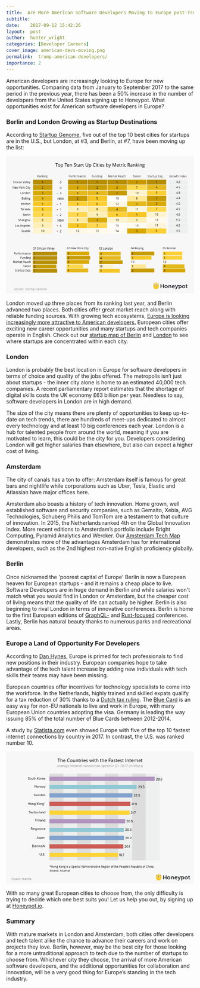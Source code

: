```yaml
---
title:  Are More American Software Developers Moving to Europe post-Trump? 
subtitle:
date:    2017-09-12 15:42:26
layout:  post
author:  hunter_wright
categories: [Developer Careers]
cover_image: american-devs-moving.png
permalink:  trump-american-developers/
importance: 2
---
```


American developers are increasingly looking to Europe for new opportunities. Comparing data from January to September 2017 to the same period in the previous year, there has been a 50% increase in the number of developers from the United States signing up to Honeypot. What opportunities exist for American software developers in Europe?

<!--more-->

### Berlin and London Growing as Startup Destinations

According to [Startup Genome](https://startupgenome.com/), five out of the top 10 best cities for startups are in the U.S., but London, at #3, and Berlin, at #7, have been moving up the list:

![Top Ten Cities For Startups](/assets/images/top-ten-cities-metric-2017.png)

London moved up three places from its ranking last year, and Berlin advanced two places. Both cities offer great market reach along with reliable funding sources. With growing tech ecosystems, [Europe is looking increasingly more attractive to American developers.](https://thenextweb.com/insider/2017/05/01/global-startup-ecosystem-report-2017/#.tnw_w5T4slht) European cities offer exciting new career opportunities and many startups and tech companies operate in English. Check out our [startup map of Berlin](http://blog.honeypot.io/berlin-startup-map) and [London](http://blog.honeypot.io/london-tech-map/) to see where startups are concentrated within each city.

### London

London is probably the best location in Europe for software developers in terms of choice and quality of the jobs offered. The metropolis isn’t just about startups - the inner city alone is home to an estimated 40,000 tech companies. A recent parliamentary report estimates that the shortage of digital skills costs the UK economy £63 billion per year. Needless to say, software developers in London are in high demand.

The size of the city means there are plenty of opportunities to keep up-to-date on tech trends, there are hundreds of meet-ups dedicated to almost every technology and at least 10 big conferences each year.  London is a hub for talented people from around the world, meaning if you are motivated to learn, this could be the city for you. Developers considering London will get higher salaries than elsewhere, but also can expect a higher cost of living. 

### Amsterdam

The city of canals has a ton to offer: Amsterdam itself is famous for great bars and nightlife while corporations such as Uber, Tesla, Elastic and Atlassian have major offices here. 

Amsterdam also boasts a history of tech innovation. Home grown, well established software and security companies, such as Gemalto, Xebia, AVG Technologies, Schuberg Philis and TomTom are a testament to that culture of innovation. In 2015, the Netherlands ranked 4th on the Global Innovation Index. More recent editions to Amsterdam’s portfolio include Bright Computing, Pyramid Analytics and Wercker. Our [Amsterdam Tech Map](http://blog.honeypot.io/amsterdam-tech-map/) demonstrates more of the advantages Amsterdam has for international developers, such as the 2nd highest non-native English proficiency globally. 

### Berlin 

Once nicknamed the 'poorest capital of Europe' Berlin is now a European heaven for European startups - and it remains a cheap place to live. Software Developers are in huge demand in Berlin and while salaries won't match what you would find in London or Amsterdam, but the cheaper cost of living means that the quality of life can actually be higher. Berlin is also beginning to rival London in terms of innovative conferences. Berlin is home to the first European editions of [GraphQL-](https://graphql-europe.org/) and [Rust-focused](http://2016.rustfest.eu/) conferences. Lastly, Berlin has natural beauty thanks to numerous parks and recreational areas. 


### Europe a Land of Opportunity For Developers

According to [Dan Hynes](https://medium.com/@danhynes/there-s-no-tech-talent-shortage-in-europe-there-s-a-smart-hiring-shortage-f9fab43a761e), Europe is primed for tech professionals to find new positions in their industry.  European companies hope to take advantage of the tech talent increase by adding new individuals with tech skills their teams may have been missing.

European countries offer incentives for technology specialists to come into the workforce. In the Netherlands, highly trained and skilled expats qualify for a tax reduction of 30% thanks to a [Dutch tax ruling](http://blog.honeypot.io/30-percent-tax-dutch-ruling/). The [Blue Card](http://blog.honeypot.io/EU-Bluecard-for-software-developers/) is an easy way for non-EU nationals to live and work in Europe, with many European Union countries adopting the visa. Germany is leading the way issuing 85% of the total number of Blue Cards between 2012-2014.

A study by [Statista.com](https://www.statista.com/chart/7246/the-countries-with-the-fastest-internet/) even showed Europe with five of the top 10 fastest internet connections by country in 2017. In contrast, the U.S. was ranked number 10.   

![Fastest Internet Top Ten](/assets/images/fastest-internet.png)

With so many great European cities to choose from, the only difficulty is trying to decide which one best suits you! Let us help you out, by signing up at [Honeypot.io](https://www.honeypot.io/pages/how_it_works).

### Summary

With mature markets in London and Amsterdam, both cities offer developers and tech talent alike the chance to advance their careers and work on projects they love. Berlin, however, may be the best city for those looking for a more untraditional approach to tech due to the number of startups to choose from. Whichever city they choose, the arrival of more American software developers, and the additional opportunities for collaboration and innovation, will be a very good thing for Europe’s standing in the tech industry. 







